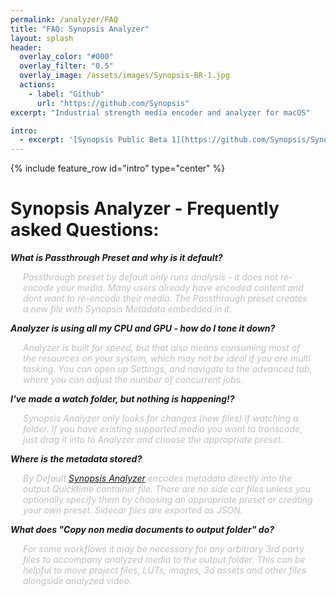 ```yaml
---
permalink: /analyzer/FAQ
title: "FAQ: Synopsis Analyzer"
layout: splash
header:
  overlay_color: "#000"
  overlay_filter: "0.5"
  overlay_image: /assets/images/Synopsis-BR-1.jpg
  actions:
    - label: "Github"
      url: "https://github.com/Synopsis"
excerpt: "Industrial strength media encoder and analyzer for macOS"

intro: 
  - excerpt: '[Synopsis Public Beta 1](https://github.com/Synopsis/Synopsis-Inspector/releases) is available. Want to know more? - [join our slack channel](https://join.slack.com/t/synopsis-discuss/shared_invite/enQtODIzNjg5MzA1MDYwLTg4OGM5ZGMzZTQ3OTBjYTQzZDMyNDY0ZWM3NzFkN2YxZTE5NWI5NWQyMmZjMGE1OGYyZmExMWFlZWVkMDE4ZWQ)'
---
```


<style>
.answer {
	padding-left:20px;
	padding-right:20px;
	color:#bfbfbf;
	font-style: italic;
}

</style>

{% include feature_row id="intro" type="center" %}

# Synopsis Analyzer - Frequently asked Questions: 

***What is Passthrough Preset and why is it default?***
<p class="answer">
Passthrough preset by default only runs analysis - it does not re-encode your media. Many users already have encoded content and dont want to re-encode their media. The Passthrough preset creates a new file with Synopsis Metadata embedded in it.
</p> 

***Analyzer is using all my CPU and GPU - how do I tone it down?***
<p class="answer">
Analyzer is built for speed, but that also means consuming most of the resources on your system, which may not be ideal if you are multi tasking. You can open up Settings, and navigate to the advanced tab, where you can adjust the number of concurrent jobs.
</p>

***I've made a watch folder, but nothing is happening!?***
<p class="answer">
Synopsis Analyzer only looks for changes (new files) if watching a folder. If you have existing supported media you want to transcode, just drag it into to Analyzer and choose the appropriate preset.
</p>

***Where is the metadata stored?***

<p class="answer">
By Default <a href="https://synopsis.video/analyzer/">Synopsis Analyzer</a> encodes metadata directly into the output Quicktime container file. There are no side car files unless you optionally specify them by choosing an appropriate preset or creating your own preset. Sidecar files are exported as JSON.
</p>


***What does "Copy non media documents to output folder" do?***
<p class="answer">
For some workflows it may be necessary for any arbitrary 3rd party files to accompany analyzed media to the output folder. This can be helpful to move project files, LUTs, images, 3d assets and other files alongside analyzed video. 
</p>